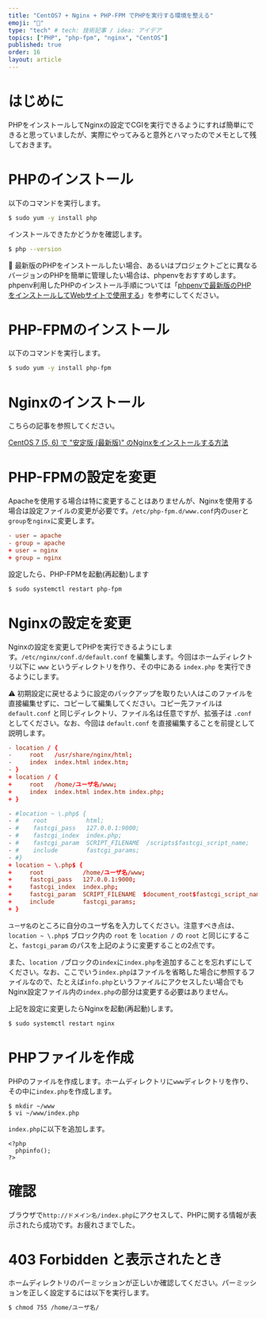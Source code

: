 ```yaml
---
title: "CentOS7 + Nginx + PHP-FPM でPHPを実行する環境を整える"
emoji: "🐘"
type: "tech" # tech: 技術記事 / idea: アイデア
topics: ["PHP", "php-fpm", "nginx", "CentOS"]
published: true
order: 16
layout: article
---
```


# はじめに
PHPをインストールしてNginxの設定でCGIを実行できるようにすれば簡単にできると思っていましたが、実際にやってみると意外とハマったのでメモとして残しておきます。

# PHPのインストール
以下のコマンドを実行します。

```bash
$ sudo yum -y install php
```

インストールできたかどうかを確認します。

```bash
$ php --version
```

📝 最新版のPHPをインストールしたい場合、あるいはプロジェクトごとに異なるバージョンのPHPを簡単に管理したい場合は、phpenvをおすすめします。phpenv利用したPHPのインストール手順については「[phpenvで最新版のPHPをインストールしてWebサイトで使用する](http://qiita.com/noraworld/items/26e516e0245ff619f648)」を参考にしてください。

# PHP-FPMのインストール
以下のコマンドを実行します。

```bash
$ sudo yum -y install php-fpm
```

# Nginxのインストール
こちらの記事を参照してください。

[CentOS 7 (5, 6) で "安定版 (最新版)" のNginxをインストールする方法](http://qiita.com/noraworld/items/1aae57dcbe428089c7d5)

# PHP-FPMの設定を変更
Apacheを使用する場合は特に変更することはありませんが、Nginxを使用する場合は設定ファイルの変更が必要です。`/etc/php-fpm.d/www.conf`内の`user`と`group`を`nginx`に変更します。

```diff:/etc/php-fpm.d/www.conf
- user = apache
- group = apache
+ user = nginx
+ group = nginx
```

設定したら、PHP-FPMを起動(再起動)します

```bash
$ sudo systemctl restart php-fpm
```

# Nginxの設定を変更
Nginxの設定を変更してPHPを実行できるようにします。`/etc/nginx/conf.d/default.conf` を編集します。今回はホームディレクトリ以下に `www` というディレクトリを作り、その中にある `index.php` を実行できるようにします。

⚠️ 初期設定に戻せるように設定のバックアップを取りたい人はこのファイルを直接編集せずに、コピーして編集してください。コピー先ファイルは `default.conf` と同じディレクトリ、ファイル名は任意ですが、拡張子は `.conf` としてください。なお、今回は `default.conf` を直接編集することを前提として説明します。

```diff:/etc/nginx/conf.d/default.conf
- location / {
-     root   /usr/share/nginx/html;
-     index  index.html index.htm;
- }
+ location / {
+     root   /home/ユーザ名/www;
+     index  index.html index.htm index.php;
+ }

- #location ~ \.php$ {
- #    root           html;
- #    fastcgi_pass   127.0.0.1:9000;
- #    fastcgi_index  index.php;
- #    fastcgi_param  SCRIPT_FILENAME  /scripts$fastcgi_script_name;
- #    include        fastcgi_params;
- #}
+ location ~ \.php$ {
+     root           /home/ユーザ名/www;
+     fastcgi_pass   127.0.0.1:9000;
+     fastcgi_index  index.php;
+     fastcgi_param  SCRIPT_FILENAME  $document_root$fastcgi_script_name;
+     include        fastcgi_params;
+ }
```

`ユーザ名`のところに自分のユーザ名を入力してください。注意すべき点は、`location ~ \.php$` ブロック内の `root` を `location /` の `root` と同じにすること、`fastcgi_param` のパスを上記のように変更することの2点です。

また、`location /`ブロックの`index`に`index.php`を追加することを忘れずにしてください。なお、ここでいう`index.php`はファイルを省略した場合に参照するファイルなので、たとえば`info.php`というファイルにアクセスしたい場合でもNginx設定ファイル内の`index.php`の部分は変更する必要はありません。

上記を設定に変更したらNginxを起動(再起動)します。

```bash
$ sudo systemctl restart nginx
```

# PHPファイルを作成
PHPのファイルを作成します。ホームディレクトリに`www`ディレクトリを作り、その中に`index.php`を作成します。

```
$ mkdir ~/www
$ vi ~/www/index.php
```

`index.php`に以下を追加します。

```php:index.php
<?php
  phpinfo();
?>
```

# 確認
ブラウザで`http://ドメイン名/index.php`にアクセスして、PHPに関する情報が表示されたら成功です。お疲れさまでした。

# 403 Forbidden と表示されたとき
ホームディレクトリのパーミッションが正しいか確認してください。パーミッションを正しく設定するには以下を実行します。

```bash
$ chmod 755 /home/ユーザ名/
```
